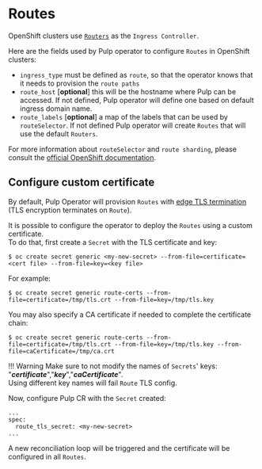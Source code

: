 # Routes

OpenShift clusters use [`Routers`](https://docs.openshift.com/container-platform/4.10/networking/ingress-operator.html#nw-ne-openshift-ingress_configuring-ingress) as the `Ingress Controller`.

Here are the fields used by Pulp operator to configure `Routes` in OpenShift clusters:

* `ingress_type` must be defined as `route`, so that the operator knows that it needs to provision the `route paths`
* `route_host` [**optional**] this will be the hostname where Pulp can be accessed. If not defined, Pulp operator will define one based on default ingress domain name.
* `route_labels` [**optional**] a map of the labels that can be used by `routeSelector`. If not defined Pulp operator will create `Routes` that will use the default `Routers`.

For more information about `routeSelector` and `route sharding`, please consult the [official OpenShift documentation](https://docs.openshift.com/container-platform/4.10/networking/configuring_ingress_cluster_traffic/configuring-ingress-cluster-traffic-ingress-controller.html#nw-ingress-sharding-route-labels_configuring-ingress-cluster-traffic-ingress-controller).


## Configure custom certificate

By default, Pulp Operator will provision `Routes` with [edge TLS termination](https://docs.openshift.com/container-platform/latest/networking/routes/secured-routes.html#nw-ingress-creating-an-edge-route-with-a-custom-certificate_secured-routes) (TLS encryption terminates on `Route`).

It is possible to configure the operator to deploy the `Routes` using a custom certificate.  
To do that, first create a `Secret` with the TLS certificate and key:
```
$ oc create secret generic <my-new-secret> --from-file=certificate=<cert file> --from-file=key=<key file>
```

For example:
```
$ oc create secret generic route-certs --from-file=certificate=/tmp/tls.crt --from-file=key=/tmp/tls.key
```

You may also specify a CA certificate if needed to complete the certificate chain:
```
$ oc create secret generic route-certs --from-file=certificate=/tmp/tls.crt --from-file=key=/tmp/tls.key --from-file=caCertificate=/tmp/ca.crt
```

!!! Warning
    Make sure to not modify the names of `Secrets`' keys: "***certificate***","***key***","***caCertificate***".  
    Using different key names will fail `Route` TLS config.

Now, configure Pulp CR with the `Secret` created:
```
...
spec:
  route_tls_secret: <my-new-secret>
...
```

A new reconciliation loop will be triggered and the certificate will be configured in all `Routes`.
